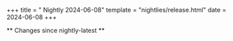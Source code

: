 +++
title = " Nightly 2024-06-08"
template = "nightlies/release.html"
date = 2024-06-08
+++

** Changes since nightly-latest **
